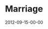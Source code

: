 ---
layout: message
category: message
series: "Knock-Off"
title: "Marriage"
date: 2012-09-15-00-00
message_id: 747
audio: "http://s3.amazonaws.com/crossroads-media/messages/audio/KnockOff_01.mp3"
audio-duration: "34:43"
program: "http://s3.amazonaws.com/crossroads-media/documents/09_15-16_12Program_OAKLEY.pdf"
description: "Brian Tome talks about what real marriage looks like."
video: "http://s3.amazonaws.com/crossroads-media/messages/video/KnockOff_01.mp4"
video-duration: "34:48"
yt-embed-url: "//www.youtube.com/embed/h20xtDmNh7s"
video-image: "http://s3.amazonaws.com/crossroads-media/images/KnockOff_01_Still.jpg"
tag: 
 - marriage
 - tome
 - program
explicit: false
---
